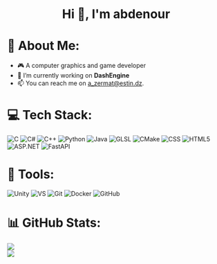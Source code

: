 <h1 align="center">Hi 👋, I'm abdenour</h1>

# 💫 About Me:
- 🎮 A computer graphics and game developer<br>
- 🔭 I’m currently working on **DashEngine**<br>
- 📫 You can reach me on a_zermat@estin.dz.


# 💻 Tech Stack:
![C](https://img.shields.io/badge/c-%2300599C.svg?style=for-the-badge&logo=c&logoColor=white&color=1A1A1A)
![C#](https://img.shields.io/badge/c%23-%23239120.svg?style=for-the-badge&logo=csharp&logoColor=white&color=239120)
![C++](https://img.shields.io/badge/c++-%2300599C.svg?style=for-the-badge&logo=c%2B%2B&logoColor=white&color=00599C)
![Python](https://img.shields.io/badge/python-3670A0?style=for-the-badge&logo=python&logoColor=white&color=3776AB)
![Java](https://img.shields.io/badge/java-%23ED8B00.svg?style=for-the-badge&logo=openjdk&logoColor=white&color=007396)
![GLSL](https://img.shields.io/badge/glsl-%2300599c.svg?style=for-the-badge&logo=opengl&logoColor=white&color=1F1F1F)
![CMake](https://img.shields.io/badge/cmake-%2346a2ea.svg?style=for-the-badge&logo=cmake&logoColor=white&color=2C3E50)
![CSS](https://img.shields.io/badge/css-%231572B6.svg?style=for-the-badge&logo=css3&logoColor=white&color=1572B6)
![HTML5](https://img.shields.io/badge/html5-%23E34F26.svg?style=for-the-badge&logo=html5&logoColor=white&color=E34F26)
![ASP.NET](https://img.shields.io/badge/asp.net-%2300599c.svg?style=for-the-badge&logo=.net&logoColor=white&color=512BD4)
![FastAPI](https://img.shields.io/badge/fastapi-%2300599c.svg?style=for-the-badge&logo=fastapi&logoColor=white&color=009688)

# 🔧 Tools:
![Unity](https://img.shields.io/badge/unity-%2300599c.svg?style=for-the-badge&logo=unity&logoColor=white&color=1A1A1A)
![VS](https://img.shields.io/badge/VisualStudio-%2300599c.svg?style=for-the-badge&logo=visualstudiocode&logoColor=purple&color=5C2D91)
![Git](https://img.shields.io/badge/git-%23F05032.svg?style=for-the-badge&logo=git&logoColor=white&color=1F232A)
![Docker](https://img.shields.io/badge/docker-%230db7ed.svg?style=for-the-badge&logo=docker&logoColor=white&color=384D54)
![GitHub](https://img.shields.io/badge/github-%23121011.svg?style=for-the-badge&logo=github&logoColor=white&color=181717)
# 📊 GitHub Stats:
![](https://github-readme-stats.vercel.app/api?username=ZermatAbdenour&theme=dark&hide_border=false&include_all_commits=false&count_private=false)<br/>
![](https://github-readme-stats.vercel.app/api/top-langs/?username=ZermatAbdenour&theme=dark&hide_border=false&include_all_commits=false&count_private=false&layout=compact)
